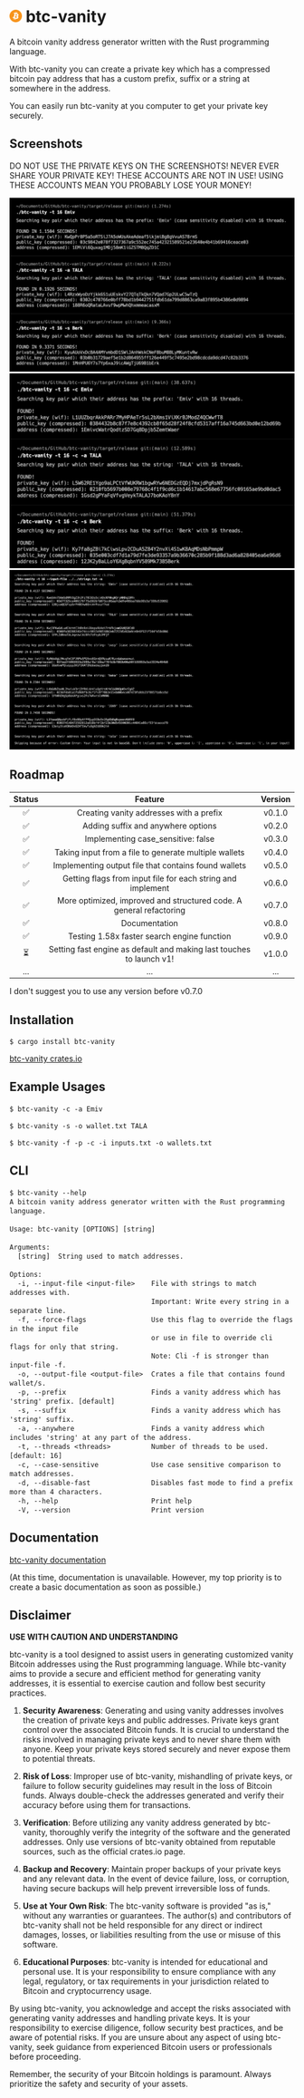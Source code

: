 
# <img src='Bitcoin.svg.png' width='22'> btc-vanity

A bitcoin vanity address generator written with the Rust programming language.

With btc-vanity you can create a private key which has a compressed bitcoin pay address that has a custom prefix, suffix or a string at somewhere in the address.

You can easily run btc-vanity at you computer to get your private key securely.

## Screenshots

DO NOT USE THE PRIVATE KEYS ON THE SCREENSHOTS! NEVER EVER SHARE YOUR PRIVATE KEY! THESE ACCOUNTS ARE NOT IN USE! USING THESE ACCOUNTS MEAN YOU PROBABLY LOSE YOUR MONEY!

![My Image](case-sensitive-false-examples.png)
![My Image](case-sensitive-true-examples.png)
![My Image](input-file-examples.png)

## Roadmap

| Status |                               Feature                                | Version |
|:------:|:--------------------------------------------------------------------:|:-------:|
|   ✅    |               Creating vanity addresses with a prefix                | v0.1.0  |
|   ✅    |                  Adding suffix and anywhere options                  | v0.2.0  |
|   ✅    |                  Implementing case_sensitive: false                  | v0.3.0  |
|   ✅    |        Taking input from a file to generate multiple wallets         | v0.4.0  |
|   ✅    |         Implementing output file that contains found wallets         | v0.5.0  |
|   ✅    |     Getting flags from input file for each string and implement      | v0.6.0  |
|   ✅    | More optimized, improved and structured code. A general refactoring  | v0.7.0  |
|   ✅    |                            Documentation                             | v0.8.0  |
|   ✅    |             Testing 1.58x faster search engine function              | v0.9.0  |
|   ⏳    | Setting fast engine as default and making last touches to launch v1! | v1.0.0  |
|  ...   |                                 ...                                  |   ...   |

I don't suggest you to use any version before v0.7.0

## Installation

```
$ cargo install btc-vanity
```
[btc-vanity crates.io](https://crates.io/crates/btc-vanity)


## Example Usages

```
$ btc-vanity -c -a Emiv
```

```
$ btc-vanity -s -o wallet.txt TALA
```

```
$ btc-vanity -f -p -c -i inputs.txt -o wallets.txt
```

## CLI

```
$ btc-vanity --help
A bitcoin vanity address generator written with the Rust programming language.

Usage: btc-vanity [OPTIONS] [string]

Arguments:
  [string]  String used to match addresses.

Options:
  -i, --input-file <input-file>    File with strings to match addresses with.
                                   Important: Write every string in a separate line.
  -f, --force-flags                Use this flag to override the flags in the input file
                                   or use in file to override cli flags for only that string.
                                   Note: Cli -f is stronger than input-file -f.
  -o, --output-file <output-file>  Crates a file that contains found wallet/s.
  -p, --prefix                     Finds a vanity address which has 'string' prefix. [default]
  -s, --suffix                     Finds a vanity address which has 'string' suffix.
  -a, --anywhere                   Finds a vanity address which includes 'string' at any part of the address.
  -t, --threads <threads>          Number of threads to be used. [default: 16]
  -c, --case-sensitive             Use case sensitive comparison to match addresses.
  -d, --disable-fast               Disables fast mode to find a prefix more than 4 characters.
  -h, --help                       Print help
  -V, --version                    Print version
```


## Documentation

[btc-vanity documentation](https://docs.rs/btc-vanity/latest/btc_vanity/index.html)

(At this time, documentation is unavailable. However, my top priority is to create a basic documentation as soon as possible.)



## Disclaimer

**USE WITH CAUTION AND UNDERSTANDING**

btc-vanity is a tool designed to assist users in generating customized vanity Bitcoin addresses using the Rust programming language. While btc-vanity aims to provide a secure and efficient method for generating vanity addresses, it is essential to exercise caution and follow best security practices.

1. **Security Awareness**: Generating and using vanity addresses involves the creation of private keys and public addresses. Private keys grant control over the associated Bitcoin funds. It is crucial to understand the risks involved in managing private keys and to never share them with anyone. Keep your private keys stored securely and never expose them to potential threats.

2. **Risk of Loss**: Improper use of btc-vanity, mishandling of private keys, or failure to follow security guidelines may result in the loss of Bitcoin funds. Always double-check the addresses generated and verify their accuracy before using them for transactions.

3. **Verification**: Before utilizing any vanity address generated by btc-vanity, thoroughly verify the integrity of the software and the generated addresses. Only use versions of btc-vanity obtained from reputable sources, such as the official crates.io page.

4. **Backup and Recovery**: Maintain proper backups of your private keys and any relevant data. In the event of device failure, loss, or corruption, having secure backups will help prevent irreversible loss of funds.

5. **Use at Your Own Risk**: The btc-vanity software is provided "as is," without any warranties or guarantees. The author(s) and contributors of btc-vanity shall not be held responsible for any direct or indirect damages, losses, or liabilities resulting from the use or misuse of this software.

6. **Educational Purposes**: btc-vanity is intended for educational and personal use. It is your responsibility to ensure compliance with any legal, regulatory, or tax requirements in your jurisdiction related to Bitcoin and cryptocurrency usage.

By using btc-vanity, you acknowledge and accept the risks associated with generating vanity addresses and handling private keys. It is your responsibility to exercise diligence, follow security best practices, and be aware of potential risks. If you are unsure about any aspect of using btc-vanity, seek guidance from experienced Bitcoin users or professionals before proceeding.

Remember, the security of your Bitcoin holdings is paramount. Always prioritize the safety and security of your assets.
